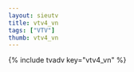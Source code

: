 ```yaml
--- 
layout: sieutv
title: vtv4_vn
tags: ["VTV"]
thumb: vtv4_vn
---
```

{% include tvadv key="vtv4_vn" %}
